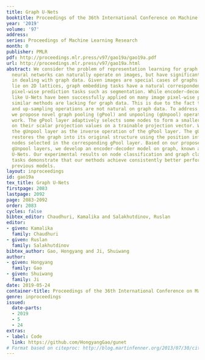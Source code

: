 ```yaml
---
title: Graph U-Nets
booktitle: Proceedings of the 36th International Conference on Machine Learning
year: '2019'
volume: '97'
address: 
series: Proceedings of Machine Learning Research
month: 0
publisher: PMLR
pdf: http://proceedings.mlr.press/v97/gao19a/gao19a.pdf
url: http://proceedings.mlr.press/v97/gao19a.html
abstract: We consider the problem of representation learning for graph data. Convolutional
  neural networks can naturally operate on images, but have significant challenges
  in dealing with graph data. Given images are special cases of graphs with nodes
  lie on 2D lattices, graph embedding tasks have a natural correspondence with image
  pixel-wise prediction tasks such as segmentation. While encoder-decoder architectures
  like U-Nets have been successfully applied on many image pixel-wise prediction tasks,
  similar methods are lacking for graph data. This is due to the fact that pooling
  and up-sampling operations are not natural on graph data. To address these challenges,
  we propose novel graph pooling (gPool) and unpooling (gUnpool) operations in this
  work. The gPool layer adaptively selects some nodes to form a smaller graph based
  on their scalar projection values on a trainable projection vector. We further propose
  the gUnpool layer as the inverse operation of the gPool layer. The gUnpool layer
  restores the graph into its original structure using the position information of
  nodes selected in the corresponding gPool layer. Based on our proposed gPool and
  gUnpool layers, we develop an encoder-decoder model on graph, known as the graph
  U-Nets. Our experimental results on node classification and graph classification
  tasks demonstrate that our methods achieve consistently better performance than
  previous models.
layout: inproceedings
id: gao19a
tex_title: Graph U-Nets
firstpage: 2083
lastpage: 2092
page: 2083-2092
order: 2083
cycles: false
bibtex_editor: Chaudhuri, Kamalika and Salakhutdinov, Ruslan
editor:
- given: Kamalika
  family: Chaudhuri
- given: Ruslan
  family: Salakhutdinov
bibtex_author: Gao, Hongyang and Ji, Shuiwang
author:
- given: Hongyang
  family: Gao
- given: Shuiwang
  family: Ji
date: 2019-05-24
container-title: Proceedings of the 36th International Conference on Machine Learning
genre: inproceedings
issued:
  date-parts:
  - 2019
  - 5
  - 24
extras:
- label: Code
  link: https://github.com/HongyangGao/gunet
# Format based on citeproc: http://blog.martinfenner.org/2013/07/30/citeproc-yaml-for-bibliographies/
---
```

